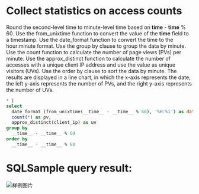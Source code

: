 # Collect statistics on access counts

Round the second-level time to minute-level time based on **time** - **time** % 60.
Use the from_unixtime function to convert the value of the **time** field to a timestamp.
Use the date_format function to convert the time to the hour:minute format.
Use the group by clause to group the data by minute.
Use the count function to calculate the number of page views (PVs) per minute.
Use the approx_distinct function to calculate the number of accesses with a unique client IP address and use the value as unique visitors (UVs).
Use the order by clause to sort the data by minute.
The results are displayed in a line chart, in which the x-axis represents the date, the left y-axis represents the number of PVs, and the right y-axis represents the number of UVs.

```SQL
* |
select
  date_format (from_unixtime(__time__ - __time__ % 60), '%H:%i') as date,
  count(*) as pv,
  approx_distinct(client_ip) as uv
group by
  __time__ - __time__ % 60
order by
  __time__ - __time__ % 60
```

# SQLSample query result:

![样例图片](http://slsconsole.oss-cn-hangzhou.aliyuncs.com/sql_sample/35%E8%AE%BF%E9%97%AE%E6%AC%A1%E6%95%B0%E7%BB%9F%E8%AE%A1.jpg)
